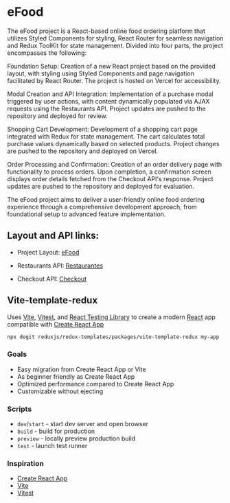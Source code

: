 # eFood

The eFood project is a React-based online food ordering platform that utilizes Styled Components for styling, React Router for seamless navigation and Redux ToolKit for state management. Divided into four parts, the project encompasses the following:

Foundation Setup: Creation of a new React project based on the provided layout, with styling using Styled Components and page navigation facilitated by React Router. The project is hosted on Vercel for accessibility.

Modal Creation and API Integration: Implementation of a purchase modal triggered by user actions, with content dynamically populated via AJAX requests using the Restaurants API. Project updates are pushed to the repository and deployed for review.

Shopping Cart Development: Development of a shopping cart page integrated with Redux for state management. The cart calculates total purchase values dynamically based on selected products. Project changes are pushed to the repository and deployed on Vercel.

Order Processing and Confirmation: Creation of an order delivery page with functionality to process orders. Upon completion, a confirmation screen displays order details fetched from the Checkout API's response. Project updates are pushed to the repository and deployed for evaluation.

The eFood project aims to deliver a user-friendly online food ordering experience through a comprehensive development approach, from foundational setup to advanced feature implementation.


## Layout and API links:

- Project Layout: <a href="https://www.figma.com/file/JjduV2Tg713TzYUUsees8b/efood?type=design&node-id=0-1&mode=design&t=rYQDbb63ByBzXf3r-0" target="_blank">eFood</a>

- Restaurants API: <a href="https://fake-api-tau.vercel.app/api/efood/restaurantes" target="_blank">Restaurantes</a>

- Checkout API: <a href="https://fake-api-tau.vercel.app/api/efood/checkout" target="_blank">Checkout</a>



## Vite-template-redux

Uses [Vite](https://vitejs.dev/), [Vitest](https://vitest.dev/), and [React Testing Library](https://github.com/testing-library/react-testing-library) to create a modern [React](https://react.dev/) app compatible with [Create React App](https://create-react-app.dev/)

```sh
npx degit reduxjs/redux-templates/packages/vite-template-redux my-app
```

### Goals

- Easy migration from Create React App or Vite
- As beginner friendly as Create React App
- Optimized performance compared to Create React App
- Customizable without ejecting

### Scripts

- `dev`/`start` - start dev server and open browser
- `build` - build for production
- `preview` - locally preview production build
- `test` - launch test runner

### Inspiration

- [Create React App](https://github.com/facebook/create-react-app/tree/main/packages/cra-template)
- [Vite](https://github.com/vitejs/vite/tree/main/packages/create-vite/template-react)
- [Vitest](https://github.com/vitest-dev/vitest/tree/main/examples/react-testing-lib)
